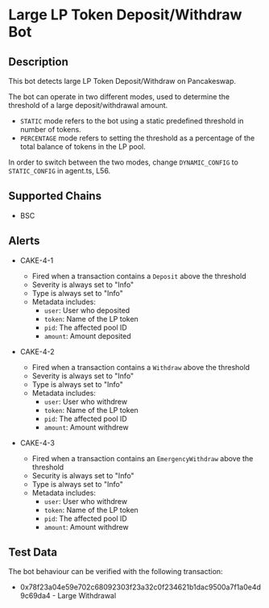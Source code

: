 # Large LP Token Deposit/Withdraw Bot

## Description

This bot detects large LP Token Deposit/Withdraw on Pancakeswap.

The bot can operate in two different modes, used to determine the threshold of a large deposit/withdrawal amount.
- `STATIC` mode refers to the bot using a static predefined threshold in number of tokens.
- `PERCENTAGE` mode refers to setting the threshold as a percentage of the total balance of tokens in the LP pool.

In order to switch between the two modes, change `DYNAMIC_CONFIG` to `STATIC_CONFIG` in agent.ts, L56.

## Supported Chains

- BSC

## Alerts

- CAKE-4-1
  - Fired when a transaction contains a `Deposit` above the threshold
  - Severity is always set to "Info" 
  - Type is always set to "Info" 
  - Metadata includes:
    - `user`: User who deposited
    - `token`: Name of the LP token
    - `pid`: The affected pool ID
    - `amount`: Amount deposited

- CAKE-4-2
  - Fired when a transaction contains a `Withdraw` above the threshold
  - Severity is always set to "Info" 
  - Type is always set to "Info" 
  - Metadata includes:
    - `user`: User who withdrew
    - `token`: Name of the LP token
    - `pid`: The affected pool ID
    - `amount`: Amount withdrew

- CAKE-4-3
  - Fired when a transaction contains an `EmergencyWithdraw` above the threshold
  - Security is always set to "Info"
  - Type is always set to "Info"
  - Metadata includes:
    - `user`: User who withdrew
    - `token`: Name of the LP token
    - `pid`: The affected pool ID
    - `amount`: Amount withdrew

## Test Data

The bot behaviour can be verified with the following transaction:

- 0x78f23a04e59e702c68092303f23a32c0f234621b1dac9500a7f1a0e4d9c69da4 - Large Withdrawal 

